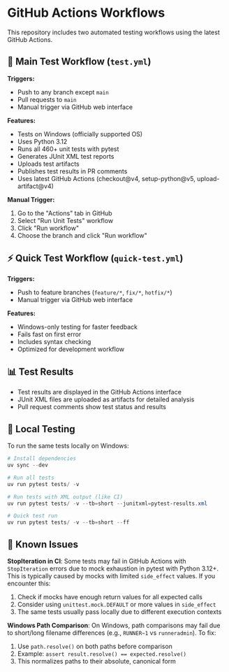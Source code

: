 # GitHub Actions Workflows

This repository includes two automated testing workflows using the latest GitHub Actions.

## 🧪 Main Test Workflow (`test.yml`)

**Triggers:**
- Push to any branch except `main`
- Pull requests to `main` 
- Manual trigger via GitHub web interface

**Features:**
- Tests on Windows (officially supported OS)
- Uses Python 3.12
- Runs all 460+ unit tests with pytest
- Generates JUnit XML test reports
- Uploads test artifacts
- Publishes test results in PR comments
- Uses latest GitHub Actions (checkout@v4, setup-python@v5, upload-artifact@v4)

**Manual Trigger:**
1. Go to the "Actions" tab in GitHub
2. Select "Run Unit Tests" workflow
3. Click "Run workflow"
4. Choose the branch and click "Run workflow"

## ⚡ Quick Test Workflow (`quick-test.yml`)

**Triggers:**
- Push to feature branches (`feature/*`, `fix/*`, `hotfix/*`)
- Manual trigger via GitHub web interface

**Features:**
- Windows-only testing for faster feedback
- Fails fast on first error
- Includes syntax checking
- Optimized for development workflow

## 📊 Test Results

- Test results are displayed in the GitHub Actions interface
- JUnit XML files are uploaded as artifacts for detailed analysis
- Pull request comments show test status and results

## 🔧 Local Testing

To run the same tests locally on Windows:

```powershell
# Install dependencies
uv sync --dev

# Run all tests
uv run pytest tests/ -v

# Run tests with XML output (like CI)
uv run pytest tests/ -v --tb=short --junitxml=pytest-results.xml

# Quick test run
uv run pytest tests/ -v --tb=short --ff
```

## 🐛 Known Issues

**StopIteration in CI**: Some tests may fail in GitHub Actions with `StopIteration` errors due to mock exhaustion in pytest with Python 3.12+. This is typically caused by mocks with limited `side_effect` values. If you encounter this:

1. Check if mocks have enough return values for all expected calls
2. Consider using `unittest.mock.DEFAULT` or more values in `side_effect`
3. The same tests usually pass locally due to different execution contexts

**Windows Path Comparison**: On Windows, path comparisons may fail due to short/long filename differences (e.g., `RUNNER~1` vs `runneradmin`). To fix:

1. Use `path.resolve()` on both paths before comparison
2. Example: `assert result.resolve() == expected.resolve()`
3. This normalizes paths to their absolute, canonical form
